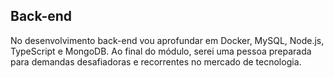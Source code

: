 ## Back-end

No desenvolvimento back-end vou aprofundar em Docker, MySQL, Node.js, TypeScript e MongoDB. Ao final do módulo, serei uma pessoa preparada para demandas desafiadoras e recorrentes no mercado de tecnologia.
